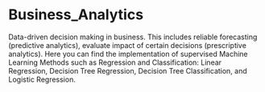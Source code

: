 # Business_Analytics
Data-driven decision making in business.
This includes reliable forecasting (predictive analytics), evaluate impact of certain decisions (prescriptive analytics).
Here you can find the implementation of supervised Machine Learning Methods such as Regression and Classification: Linear Regression, Decision Tree Regression, Decision Tree Classification, and Logistic Regression.
